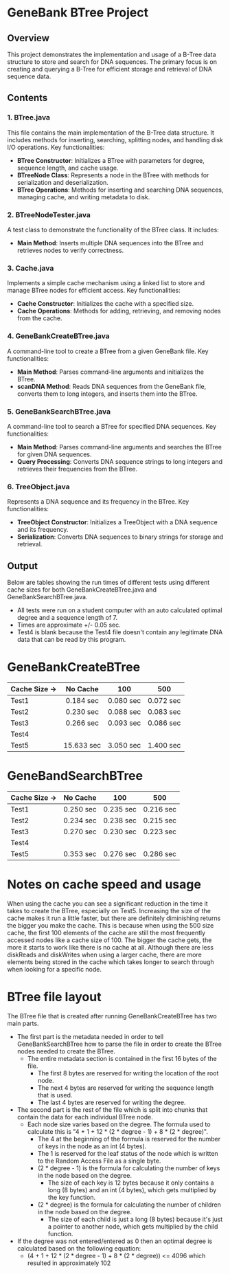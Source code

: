 # GeneBank BTree Project

## Overview
This project demonstrates the implementation and usage of a B-Tree data structure to store and search for DNA sequences. The primary focus is on creating and querying a B-Tree for efficient storage and retrieval of DNA sequence data.

## Contents

### 1. BTree.java
This file contains the main implementation of the B-Tree data structure. It includes methods for inserting, searching, splitting nodes, and handling disk I/O operations. Key functionalities:
- **BTree Constructor**: Initializes a BTree with parameters for degree, sequence length, and cache usage.
- **BTreeNode Class**: Represents a node in the BTree with methods for serialization and deserialization.
- **BTree Operations**: Methods for inserting and searching DNA sequences, managing cache, and writing metadata to disk.

### 2. BTreeNodeTester.java
A test class to demonstrate the functionality of the BTree class. It includes:
- **Main Method**: Inserts multiple DNA sequences into the BTree and retrieves nodes to verify correctness.

### 3. Cache.java
Implements a simple cache mechanism using a linked list to store and manage BTree nodes for efficient access. Key functionalities:
- **Cache Constructor**: Initializes the cache with a specified size.
- **Cache Operations**: Methods for adding, retrieving, and removing nodes from the cache.

### 4. GeneBankCreateBTree.java
A command-line tool to create a BTree from a given GeneBank file. Key functionalities:
- **Main Method**: Parses command-line arguments and initializes the BTree.
- **scanDNA Method**: Reads DNA sequences from the GeneBank file, converts them to long integers, and inserts them into the BTree.

### 5. GeneBankSearchBTree.java
A command-line tool to search a BTree for specified DNA sequences. Key functionalities:
- **Main Method**: Parses command-line arguments and searches the BTree for given DNA sequences.
- **Query Processing**: Converts DNA sequence strings to long integers and retrieves their frequencies from the BTree.

### 6. TreeObject.java
Represents a DNA sequence and its frequency in the BTree. Key functionalities:
- **TreeObject Constructor**: Initializes a TreeObject with a DNA sequence and its frequency.
- **Serialization**: Converts DNA sequences to binary strings for storage and retrieval.

## Output
Below are tables showing the run times of different tests using different cache sizes for both GeneBankCreateBTree.java and GeneBankSearchBTree.java.
* All tests were run on a student computer with an auto calculated optimal degree and a sequence length of 7.
* Times are approximate +/- 0.05 sec.
* Test4 is blank because the Test4 file doesn't contain any legitimate DNA data that can be read by this program.

    
# GeneBankCreateBTree

| Cache Size ->  |  No Cache  |    100    |    500    |
|:---------------|:----------:|:---------:|:---------:|
| Test1          | 0.184 sec  | 0.080 sec | 0.072 sec |
| Test2          | 0.230 sec  | 0.088 sec | 0.083 sec |
| Test3          | 0.266 sec  | 0.093 sec | 0.086 sec |
| Test4          |            |           |           |
| Test5          | 15.633 sec | 3.050 sec | 1.400 sec |

# GeneBandSearchBTree

| Cache Size ->  |  No Cache   |     100     |     500     |
|:---------------|:-----------:|:-----------:|:-----------:|
| Test1          |  0.250 sec  |  0.235 sec  |  0.216 sec  |
| Test2          |  0.234 sec  |  0.238 sec  |  0.215 sec  |
| Test3          |  0.270 sec  |  0.230 sec  |  0.223 sec  |
| Test4          |             |             |             |
| Test5          |  0.353 sec  |  0.276 sec  |  0.286 sec  |

# Notes on cache speed and usage
When using the cache you can see a significant reduction in the time it takes to create the BTree, especially on Test5.
Increasing the size of the cache makes it run a little faster, but there are definitely diminishing returns the bigger you make the cache.
This is because when using the 500 size cache, the first 100 elements of the cache are still the most frequently accessed nodes like a cache size of 100.
The bigger the cache gets, the more it starts to work like there is no cache at all. Although there are less diskReads and diskWrites when using a larger cache,
there are more elements being stored in the cache which takes longer to search through when looking for a specific node.

# BTree file layout
The BTree file that is created after running GeneBankCreateBTree has two main parts.
* The first part is the metadata needed in order to tell GeneBankSearchBTree how to parse the file in order to create the BTree nodes needed to create the BTree.
  * The entire metadata section is contained in the first 16 bytes of the file.
    * The first 8 bytes are reserved for writing the location of the root node.
    * The next 4 bytes are reserved for writing the sequence length that is used.
    * The last 4 bytes are reserved for writing the degree.
* The second part is the rest of the file which is split into chunks that contain the data for each individual BTree node.
  * Each node size varies based on the degree. The formula used to calculate this is "4 + 1 + 12 * (2 * degree - 1) + 8 * (2 * degree)".
    * The 4 at the beginning of the formula is reserved for the number of keys in the node as an int (4 bytes).
    * The 1 is reserved for the leaf status of the node which is written to the Random Access File as a single byte.
    * (2 * degree - 1) is the formula for calculating the number of keys in the node based on the degree.
      * The size of each key is 12 bytes because it only contains a long (8 bytes) and an int (4 bytes), which gets multiplied by the key function.
    * (2 * degree) is the formula for calculating the number of children in the node based on the degree.
      * The size of each child is just a long (8 bytes) because it's just a pointer to another node, which gets multiplied by the child function.
* If the degree was not entered/entered as 0 then an optimal degree is calculated based on the following equation:
  * (4 + 1 + 12 * (2 * degree - 1) + 8 * (2 * degree)) <= 4096 which resulted in approximately 102 
